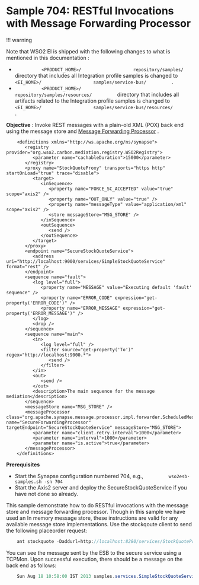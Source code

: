 # Sample 704: RESTful Invocations with Message Forwarding Processor

!!! warning

Note that WSO2 EI is shipped with the following changes to what is
mentioned in this documentation :

-   `           <PRODUCT_HOME>/          `
    `           repository/samples/          ` directory that includes
    all Integration profile samples is changed to
    `           <EI_HOME>/          `
    `           samples/service-bus/          ` .
    `                     `
-   `           <PRODUCT_HOME>/          `
    `           repository/samples/resources/          ` directory that
    includes all artifacts related to the Integration profile samples is
    changed to `           <EI_HOME>/          `
    `           samples/service-bus/resources/          ` .


**Objective** : Invoke REST messages with a plain-old XML (POX) back end
using the message store and [Message Forwarding
Processor](https://docs.wso2.com/display/EI650/Scheduled+Message+Forwarding+Processor)
.

``` html/xml
    <definitions xmlns="http://ws.apache.org/ns/synapse">
       <registry provider="org.wso2.carbon.mediation.registry.WSO2Registry">
          <parameter name="cachableDuration">15000</parameter>
       </registry>
       <proxy name="StockQuoteProxy" transports="https http" startOnLoad="true" trace="disable">
          <target>
             <inSequence>
                <property name="FORCE_SC_ACCEPTED" value="true" scope="axis2" />
                <property name="OUT_ONLY" value="true" />
                <property name="messageType" value="application/xml" scope="axis2" />
                <store messageStore="MSG_STORE" />
             </inSequence>
             <outSequence>
                <send />
             </outSequence>
          </target>
       </proxy>
       <endpoint name="SecureStockQuoteService">
          <address uri="http://localhost:9000/services/SimpleStockQuoteService" format="rest" />
       </endpoint>
       <sequence name="fault">
          <log level="full">
             <property name="MESSAGE" value="Executing default 'fault' sequence" />
             <property name="ERROR_CODE" expression="get-property('ERROR_CODE')" />
             <property name="ERROR_MESSAGE" expression="get-property('ERROR_MESSAGE')" />
          </log>
          <drop />
       </sequence>
       <sequence name="main">
          <in>
             <log level="full" />
             <filter source="get-property('To')" regex="http://localhost:9000.*">
                <send />
             </filter>
          </in>
          <out>
             <send />
          </out>
          <description>The main sequence for the message mediation</description>
       </sequence>
       <messageStore name="MSG_STORE" />
       <messageProcessor class="org.apache.synapse.message.processor.impl.forwarder.ScheduledMessageForwardingProcessor" name="SecureForwardingProcessor" targetEndpoint="SecureStockQuoteService" messageStore="MSG_STORE">
          <parameter name="client.retry.interval">1000</parameter>
          <parameter name="interval">1000</parameter>
          <parameter name="is.active">true</parameter>
       </messageProcessor>
    </definitions>
```

**Prerequisites**

-   Start the Synapse configuration numbered 704, e.g.,
    `          wso2esb-samples.sh -sn 704         `
-   Start the Axis2 server and deploy the SecureStockQuoteService if you
    have not done so already.

This sample demonstrate how to do RESTful invocations with the message
store and message forwarding processor. Though in this sample we have
used an In memory message store, these instructions are valid for any
available message store implementations. Use the stockqoute client to
send the following placeorder request:

``` java
    ant stockquote -Daddurl=http://localhost:8280/services/StockQuoteProxy -Dmode=placeorder -Dsymbol=WSO2
```

You can see the message sent by the ESB to the secure service using a
TCPMon. Upon successful execution, there should be a message on the back
end as follows:

``` java
    Sun Aug 18 10:58:00 IST 2013 samples.services.SimpleStockQuoteService  :: Accepted order #5 for : 18851 stocks of WSO2 at $ 61.782478265721714
```

